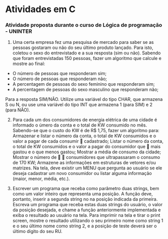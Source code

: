 # Atividades em C

### Atividade proposta durante o curso de Lógica de programação - UNINTER

1. Uma certa empresa fez uma pesquisa de mercado para saber se as pessoas gostaram ou não do seu último produto lançado. Para isto, coletou o sexo do entrevistado e a sua resposta (sim ou não). Sabendo que foram entrevistadas 150 pessoas, fazer um algoritmo que calcule e mostre ao final:
- O número de pessoas que responderam sim;
- O número de pessoas que responderam não;
- A percentagem de pessoas do sexo feminino que responderam sim;
- A percentagem de pessoas do sexo masculino que responderam não;
<p>Para a resposta SIM/NÃO. Utilize uma variável do tipo CHAR, que armazena S ou N, ou use uma variável
do tipo INT que armazena 1 (para SIM) e 2 (para NÃO). </p>

2. Para cada um dos consumidores de energia elétrica de uma cidade é informado o úmero da conta e o total de KW consumido no mês. Sabendo-se que o custo do KW é de R$ 1,75, fazer um algoritmo para: Armazenar e listar o número da conta, o total de KW consumidos e o valor a pagar de cada consumir  cadastrado; Listar o número da conta, o total de KW consumidos e o valor a pagar do consumidor que  mais gastou e o que menos gastou; Mostrar a média de consumo da cidade; Mostrar o número de   consumidores que ultrapassaram o consumo de 170 KW; Armazene as informações em estruturas de vetores e/ou matrizes. Na tela, deve existir um MENU que pergunta ao usuário se ele deseja cadastrar um novo consumidor ou listar alguma informação (maior, menor, média, etc.). 

3. Escrever um programa que receba como parâmetro duas strings, bem como um valor inteiro que representa uma posição. A função deve, portanto, inserir a segunda string no na posição indicada da primeira. Escreva um programa que receba estas duas strings do usuário, o valor da posição desejada, e chame a função anteriormente implementada e exiba o resultado ao usuário na tela. Para imprimir na tela e tirar o print screen, mostre o resultado utilizando o seu primeiro nome como string 1 e o seu último nome como string 2, e a posição de teste deverá ser o último digito do seu RU. 
